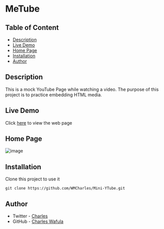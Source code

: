 # MeTube

## Table of Content

+ [Description](#description)
+ [Live Demo](#live-demo)
+ [Home Page](#home-page)
+ [Installation](#installation)
+ [Author](#author)

## Description

<p>This is a mock YouTube Page while watching a video. The purpose of this project is to practice embedding HTML media.</p>

## Live Demo

Click [here]() to view the web page

## Home Page

![image](https://github.com/WMCharles/Mini_YTube/blob/main/landing.png)

## Installation

Clone this project to use it

```
git clone https://github.com/WMCharles/Mini-YTube.git
```

## Author

* Twitter - [Charles](https://twitter.com/WMKCharles)
* GitHub - [Charles Wafula](https://github.com/WMCharles)